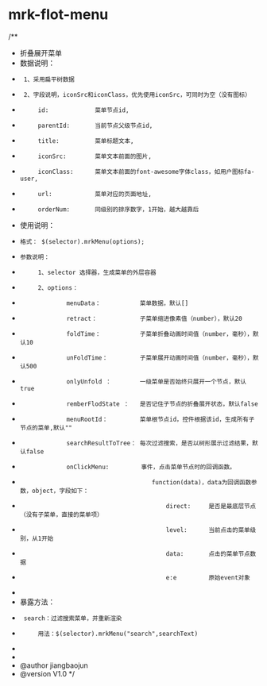 # mrk-flot-menu
 /**
 * 折叠展开菜单
 * 数据说明：
 *      1、采用扁平树数据
 *      2、字段说明，iconSrc和iconClass，优先使用iconSrc，可同时为空（没有图标）
 *          id:             菜单节点id,
 *          parentId:       当前节点父级节点id,
 *          title:          菜单标题文本,
 *          iconSrc:        菜单文本前面的图片,
 *          iconClass:      菜单文本前面的font-awesome字体class，如用户图标fa-user,
 *          url:            菜单对应的页面地址,
 *          orderNum:       同级别的排序数字，1开始，越大越靠后
 *  使用说明：
 *     格式： $(selector).mrkMenu(options);
 *     参数说明：
 *          1、selector 选择器，生成菜单的外层容器
 *          2、options：
 *                  menuData：           菜单数据，默认[]
 *                  retract：            子菜单缩进像素值（number），默认20
 *                  foldTime：           子菜单折叠动画时间值（number，毫秒），默认10
 *                  unFoldTime：         子菜单展开动画时间值（number，毫秒），默认500
 *                  onlyUnfold ：        一级菜单是否始终只展开一个节点，默认true
 *                  remberFlodState ：   是否记住子节点的折叠展开状态，默认false
 *                  menuRootId：         菜单根节点id，控件根据该id，生成所有子节点的菜单,默认""
 *                  searchResultToTree： 每次过滤搜索，是否以树形展示过滤结果，默认false
 *                  onClickMenu:	     事件，点击菜单节点时的回调函数。
 *                                          function(data)，data为回调函数参数，object，字段如下：
 *                                              direct:     是否是最底层节点（没有子菜单，直接的菜单项）
 *                                              level:      当前点击的菜单级别，从1开始
 *                                              data:       点击的菜单节点数据
 *                                              e:e         原始event对象
 *                                              
 *  暴露方法：
 *  	search：过滤搜索菜单，并重新渲染
 *  		用法：$(selector).mrkMenu("search",searchText)
 *
 *
 * @author jiangbaojun
 * @version V1.0
 */